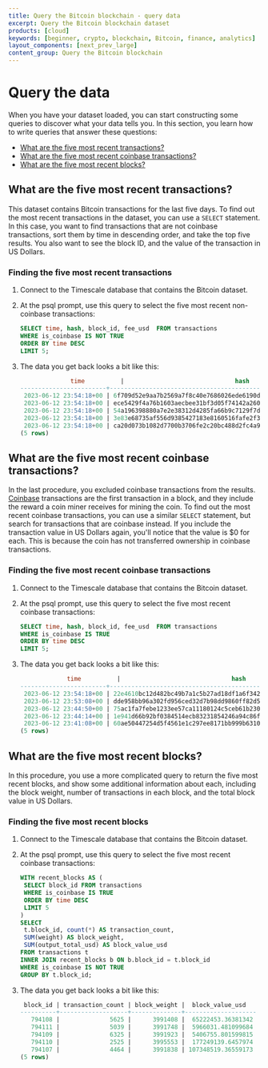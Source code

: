 ```yaml
---
title: Query the Bitcoin blockchain - query data
excerpt: Query the Bitcoin blockchain dataset
products: [cloud]
keywords: [beginner, crypto, blockchain, Bitcoin, finance, analytics]
layout_components: [next_prev_large]
content_group: Query the Bitcoin blockchain
---
```


# Query the data

When you have your dataset loaded, you can start constructing some queries to
discover what your data tells you. In this section, you learn how to write
queries that answer these questions:

*   [What are the five most recent transactions?](#what-are-the-five-most-recent-transactions)
*   [What are the five most recent coinbase transactions?](#what-are-the-five-most-recent-coinbase-transactions)
*   [What are the five most recent blocks?](#what-are-the-five-most-recent-blocks?)

## What are the five most recent transactions?

This dataset contains Bitcoin transactions for the last five days. To find out
the most recent transactions in the dataset, you can use a `SELECT` statement.
In this case, you want to find transactions that are not coinbase transactions,
sort them by time in descending order, and take the top five results. You also
want to see the block ID, and the value of the transaction in US Dollars.

<Procedure>

### Finding the five most recent transactions

1.  Connect to the Timescale database that contains the Bitcoin dataset.
1.  At the psql prompt, use this query to select the five most recent
    non-coinbase transactions:

    ```sql
    SELECT time, hash, block_id, fee_usd  FROM transactions
    WHERE is_coinbase IS NOT TRUE
    ORDER BY time DESC
    LIMIT 5;
    ```

1.  The data you get back looks a bit like this:

    ```sql
                  time          |                               hash                               | block_id | fee_usd
    ------------------------+------------------------------------------------------------------+----------+---------
     2023-06-12 23:54:18+00 | 6f709d52e9aa7b2569a7f8c40e7686026ede6190d0532220a73fdac09deff973 |   794111 |   7.614
     2023-06-12 23:54:18+00 | ece5429f4a76b1603aecbee31bf3d05f74142a260e4023316250849fe49115ae |   794111 |   9.306
     2023-06-12 23:54:18+00 | 54a196398880a7e2e38312d4285fa66b9c7129f7d14dc68c715d783322544942 |   794111 | 13.1928
     2023-06-12 23:54:18+00 | 3e83e68735af556d9385427183e8160516fafe2f30f30405711c4d64bf0778a6 |   794111 |  3.5416
     2023-06-12 23:54:18+00 | ca20d073b1082d7700b3706fe2c20bc488d2fc4a9bb006eb4449efe3c3fc6b2b |   794111 |  8.6842
    (5 rows)
    ```

</Procedure>

## What are the five most recent coinbase transactions?

In the last procedure, you excluded coinbase transactions from the results.
[Coinbase][coinbase-def] transactions are the first transaction in a block, and
they include the reward a coin miner receives for mining the coin. To find out
the most recent coinbase transactions, you can use a similar `SELECT` statement,
but search for transactions that are coinbase instead. If you include the
transaction value in US Dollars again, you'll notice that the value is $0 for
each. This is because the coin has not transferred ownership in coinbase
transactions.

<Procedure>

### Finding the five most recent coinbase transactions

1.  Connect to the Timescale database that contains the Bitcoin dataset.
1.  At the psql prompt, use this query to select the five most recent
    coinbase transactions:

    ```sql
    SELECT time, hash, block_id, fee_usd  FROM transactions
    WHERE is_coinbase IS TRUE
    ORDER BY time DESC
    LIMIT 5;
    ```

1.  The data you get back looks a bit like this:

    ```sql
                 time          |                               hash                               | block_id | fee_usd
    ------------------------+------------------------------------------------------------------+----------+---------
     2023-06-12 23:54:18+00 | 22e4610bc12d482bc49b7a1c5b27ad18df1a6f34256c16ee7e499b511e02d71e |   794111 |       0
     2023-06-12 23:53:08+00 | dde958bb96a302fd956ced32d7b98dd9860ff82d569163968ecfe29de457fedb |   794110 |       0
     2023-06-12 23:44:50+00 | 75ac1fa7febe1233ee57ca11180124c5ceb61b230cdbcbcba99aecc6a3e2a868 |   794109 |       0
     2023-06-12 23:44:14+00 | 1e941d66b92bf0384514ecb83231854246a94c86ff26270fbdd9bc396dbcdb7b |   794108 |       0
     2023-06-12 23:41:08+00 | 60ae50447254d5f4561e1c297ee8171bb999b6310d519a0d228786b36c9ffacf |   794107 |       0
    (5 rows)
    ```

</Procedure>

## What are the five most recent blocks?

In this procedure, you use a more complicated query to return the five most
recent blocks, and show some additional information about each, including the
block weight, number of transactions in each block, and the total block value in
US Dollars.

<Procedure>

### Finding the five most recent blocks

1.  Connect to the Timescale database that contains the Bitcoin dataset.
1.  At the psql prompt, use this query to select the five most recent
    coinbase transactions:

    ```sql
    WITH recent_blocks AS (
     SELECT block_id FROM transactions
     WHERE is_coinbase IS TRUE
     ORDER BY time DESC
     LIMIT 5
    )
    SELECT
     t.block_id, count(*) AS transaction_count,
     SUM(weight) AS block_weight,
     SUM(output_total_usd) AS block_value_usd
    FROM transactions t
    INNER JOIN recent_blocks b ON b.block_id = t.block_id
    WHERE is_coinbase IS NOT TRUE
    GROUP BY t.block_id;
    ```

1.  The data you get back looks a bit like this:

    ```sql
     block_id | transaction_count | block_weight |  block_value_usd
    ----------+-------------------+--------------+--------------------
       794108 |              5625 |      3991408 |  65222453.36381342
       794111 |              5039 |      3991748 |  5966031.481099684
       794109 |              6325 |      3991923 |  5406755.801599815
       794110 |              2525 |      3995553 |  177249139.6457974
       794107 |              4464 |      3991838 | 107348519.36559173
    (5 rows)
    ```

</Procedure>

[coinbase-def]: https://www.pcmag.com/encyclopedia/term/coinbase-transaction

